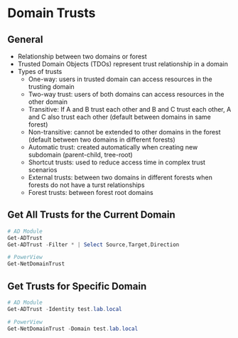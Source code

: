 # Domain Trusts

## General

- Relationship between two domains or forest
- Trusted Domain Objects (TDOs) represent trust relationship in a domain
- Types of trusts
  - One-way: users in trusted domain can access resources in the trusting domain
  - Two-way trust: users of both domains can access resources in the other domain
  - Transitive: If A and B trust each other and B and C trust each other, A and C also trust each other (default between domains in same forest)
  - Non-transitive: cannot be extended to other domains in the forest (default between two domains in different forests)
  - Automatic trust: created automatically when creating new subdomain (parent-child, tree-root)
  - Shortcut trusts: used to reduce access time in complex trust scenarios
  - External trusts: between two domains in different forests when forests do not have a turst relationships
  - Forest trusts: between forest root domains

## Get All Trusts for the Current Domain

```powershell
# AD Module
Get-ADTrust
Get-ADTrust -Filter * | Select Source,Target,Direction

# PowerView
Get-NetDomainTrust
```

## Get Trusts for Specific Domain

```powershell
# AD Module
Get-ADTrust -Identity test.lab.local

# PowerView
Get-NetDomainTrust -Domain test.lab.local
```
